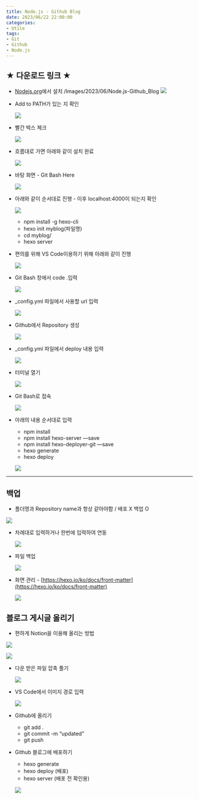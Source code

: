 ```yaml
---
title: Node.js - Github Blog
date: 2023/06/22 22:00:00
categories:
- Utile
tags:
- Git
- Github
- Node.js
---
```


## ★ 다운로드 링크 ★

- [Nodejs.org](https://nodejs.org/en)에서 설치
    /Images/2023/06/Node.js-Github_Blog
    ![](/Images/2023/06/Node.js-Github_Blog/Untitled.png)
    
- Add to PATH가 있는 지 확인
    
    ![](/Images/2023/06/Node.js-Github_Blog/Untitled%201.png)
    
- 빨간 박스 체크
    
    ![](/Images/2023/06/Node.js-Github_Blog/Untitled%202.png)
    
- 흐름대로 가면 아래와 같이 설치 완료
    
    ![](/Images/2023/06/Node.js-Github_Blog/Untitled%203.png)
    
- 바탕 화면 - Git Bash Here
    
    ![](/Images/2023/06/Node.js-Github_Blog/Untitled%204.png)
    
- 아래와 같이 순서대로 진행 - 이후 localhost:4000이 되는지 확인
    
    ![](/Images/2023/06/Node.js-Github_Blog/Untitled%205.png)
    
    - npm install -g hexo-cli
    - hexo init myblog(파일명)
    - cd myblog/
    - hexo server

- 편의를 위해 VS Code이용하기 위해 아래와 같이 진행
    
    ![](/Images/2023/06/Node.js-Github_Blog/Untitled%206.png)
    
- Git Bash 창에서 code .입력
    
    ![](/Images/2023/06/Node.js-Github_Blog/Untitled%207.png)
    
- _config.yml 파일에서 사용할 url 입력
    
    ![](/Images/2023/06/Node.js-Github_Blog/Untitled%208.png)
    

- Github에서 Repository 생성
    
    ![](/Images/2023/06/Node.js-Github_Blog/Untitled%209.png)
    

- _config.yml 파일에서 deploy 내용 입력
    
    ![](/Images/2023/06/Node.js-Github_Blog/Untitled%2010.png)
    

- 터미널 열기
    
    ![](/Images/2023/06/Node.js-Github_Blog/Untitled%2011.png)
    

- Git Bash로 접속
    
    ![](/Images/2023/06/Node.js-Github_Blog/Untitled%2012.png)
    

- 아래의 내용 순서대로 입력
    - npm install
    - npm install hexo-server —save
    - npm install hexo-deployer-git —save
    - hexo generate
    - hexo deploy
    
    ![](/Images/2023/06/Node.js-Github_Blog/Untitled%2013.png)
    
---
## 백업

- 폴더명과 Repository name과 항상 같아야함 / 배포 X 백업 O

![](/Images/2023/06/Node.js-Github_Blog/Untitled%2014.png)

- 차례대로 입력하거나 한번에 입력하여 연동
    
    ![](/Images/2023/06/Node.js-Github_Blog/Untitled%2015.png)
    
- 파일 백업
    
    ![](/Images/2023/06/Node.js-Github_Blog/Untitled%2016.png)
    
- 화면 관리 - [https://hexo.io/ko/docs/front-matter](https://hexo.io/ko/docs/front-matter)
    
    ![](/Images/2023/06/Node.js-Github_Blog/Untitled%2017.png)
    

## 블로그 게시글 올리기

- 편하게 Notion을 이용해 올리는 방법

![](/Images/2023/06/Node.js-Github_Blog/Untitled%2018.png)

![](/Images/2023/06/Node.js-Github_Blog/Untitled%2019.png)

- 다운 받은 파일 압축 풀기
    
    ![](/Images/2023/06/Node.js-Github_Blog/Untitled%2020.png)
    

- VS Code에서 이미지 경로 입력
    
    ![](/Images/2023/06/Node.js-Github_Blog/Untitled%2021.png)
    

- Github에 올리기
    - git add .
    - git commit -m “updated”
    - git push
- Github 블로그에 배포하기
    - hexo generate
    - hexo deploy (배포)
    - hexo server (배포 전 확인용)
    
    ![](/Images/2023/06/Node.js-Github_Blog/Untitled%2022.png)
